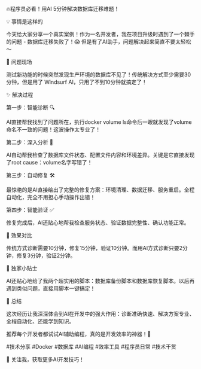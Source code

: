 🔥程序员必看！用AI 5分钟解决数据库迁移难题！

💡 事情是这样的

今天给大家分享一个真实案例！作为一名开发者，我在项目升级时遇到了一个棘手的问题 - 数据库迁移失败了！😱 但是有了AI助手，问题解决起来简直不要太轻松～

🚨 问题现场

测试新功能的时候突然发现生产环境的数据库不见了！传统解决方式至少需要30分钟，但是用了 Windsurf AI，只用了不到10分钟就搞定了！

✨ 解决过程

第一步：智能诊断 🔍

AI直接帮我找到了问题所在，执行docker volume ls命令后一眼就发现了volume命名不一致的问题！这波操作太专业了！

第二步：深入分析 🎯

AI自动帮我检查了数据库文件状态、配置文件内容和环境差异。关键是它直接发现了root cause：volume名字写错了！

第三步：自动修复 🛠️

最惊艳的是AI直接给出了完整的修复方案：环境清理、数据迁移、服务重启。全程自动化，完全不用担心手动操作出错！

第四步：智能验证 ✅

修复完成后，AI还贴心地帮我检查服务状态、验证数据完整性、确认功能正常。

🎉 效果对比

传统方式诊断需要10分钟，修复15分钟，验证10分钟。而用AI方式诊断只要2分钟，修复3分钟，验证2分钟。

💝 独家小贴士

AI还贴心地给了我两个超实用的脚本：数据库备份脚本和数据库恢复脚本。以后再遇到类似问题，直接用脚本一键搞定！

🌟 总结

这次经历让我深深体会到AI在开发中的强大作用：诊断准确快速、解决方案专业、全程自动化、还能学到知识。

推荐每个开发者都试试AI辅助编程，真的是开发效率的神器！🚀

#技术分享 #Docker #数据库 #AI编程 #效率工具 #程序员日常 #技术干货

🎯 关注我，获取更多AI开发技巧！